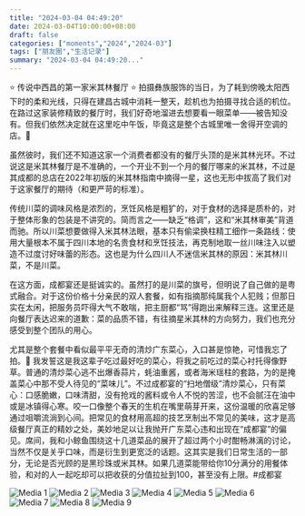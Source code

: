 ```yaml
---
title: "2024-03-04 04:49:20"
date: 2024-03-04T10:00:00+08:00
draft: false
categories: ["moments","2024","2024-03"]
tags: ["朋友圈","生活记录"]
summary: "2024-03-04 04:49:20..."
---
```


⭐ 传说中西昌的第一家米其林餐厅 ⭐
​
拍摄彝族服饰的当日，为了耗到傍晚太阳西下时的柔和光线，只得在建昌古城中消耗一整天，趁机也为拍摄寻找合适的机位。在路过这家装修精致的餐厅时，我们好奇地溜进去想要看一眼菜单——被告知没有。但我们依然决定就在这里吃中午饭，毕竟这是整个古城里唯一舍得开空调的店。🥵

虽然彼时，我们还不知道这家一个消费者都没有的餐厅头顶的是米其林光环。不过说这是米其林餐厅是不准确的，一个开业不到一个月的餐厅哪来的米其林，不过是其成都的总店在2022年初版的米其林指南中摘得一星，这也无形中拔高了我们对于这家餐厅的期待（和更严苛的标准）。

传统川菜的调味风格是浓烈的，烹饪风格是粗犷的，对于食材的选择是质朴的，对于整体形象的包装是不讲究的。简而言之——缺乏“格调”，这和“米其林审美”背道而驰。所以川菜想要做得入米其林法眼，基本只有偷梁换柱精工细作一条路线：使用大量根本不属于四川本地的名贵食材和烹饪技法，再克制地取一丝川味注入以塑造不过度讨好味蕾的形态。这也是为什么四川人不迷信米其林的原因：米其林川菜，不是川菜。

在这方面，成都宴还是挺诚实的。虽然打的是川菜的旗号，但明说了自己做的是粤式融合。对于这份价格十分亲民的双人套餐，如有指摘那纯属我个人犯贱；但那日实在太闲，把服务员吓得大气不敢喘，把主厨都“骂”得跑出来解释三连。这里还是向餐厅表达迟来的道歉：菜的品质不错，有往摘星米其林的方向努力，我们也充分感受到整个团队的用心。

尤其是整个套餐中看似最平平无奇的​清炒广东菜心，入口甚是惊艳，可惜我忘了拍。🥲 我发誓这是我这辈子吃过最好吃的菜心，将我之前吃过的菜心衬托得像野草。普通的清炒菜心逃不出爆香蒜片，蚝油重酱，或者海米瑶柱的套路，为的是掩盖菜心中那不受人待见的“菜味儿”。不过成都宴的“扫地僧级”清炒菜心，只有菜心：口感脆嫩，口味清甜，没有抢戏的酱料或令人不悦的苦涩，也不会腻汪在油中或是冰镇得心寒。咬一口像整个春天的生机在嘴里萌芽开来，这份温暖的欣喜足够通过咀嚼流淌到心间。把常见的食材用高超的技艺烹制出不常见的美味，这才是高级餐厅真正的精妙之处，美妙地足以让我抛开广东菜心违和出现在“成都宴”的偏见。
​
​席间，我和小鲸鱼围绕这十几道菜品的展开了超过两个小时酣畅淋漓的讨论，当然不仅是关乎口味，而是衍生到更宽泛的话题。这其实是我们日常生活的一部分，无论是否光顾的是黑珍珠或米其林。如果几道菜能带给你10分满分的用餐体验，和对的人一起吃却可以把收获的分值拉扯到100，甚至没有上限。
​
​#成都宴

![Media 1](/Moments/photos/2024-03-04/202403040449200.jpg)
![Media 2](/Moments/photos/2024-03-04/202403040449201.jpg)
![Media 3](/Moments/photos/2024-03-04/202403040449202.jpg)
![Media 4](/Moments/photos/2024-03-04/202403040449203.jpg)
![Media 5](/Moments/photos/2024-03-04/202403040449204.jpg)
![Media 6](/Moments/photos/2024-03-04/202403040449205.jpg)
![Media 7](/Moments/photos/2024-03-04/202403040449206.jpg)
![Media 8](/Moments/photos/2024-03-04/202403040449207.jpg)
![Media 9](/Moments/photos/2024-03-04/202403040449208.jpg)

